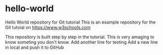 # hello-world
Hello World repository for Git tutorial
This is an example repository for the Git tutoial on https://www.w3schools.com

This repository is built step by step in the tutorial.
This is very amaging to know someting you don't know.
Add another line for testing
Add a new line in local and push it to GitHub
